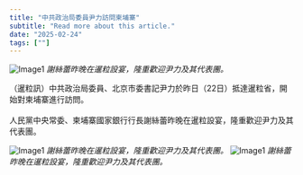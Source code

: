 ```yaml
---
title: "中共政治局委員尹力訪問柬埔寨"
subtitle: "Read more about this article."
date: "2025-02-24"
tags: [""]
---
```


![Image1](/thumbnails/yinli-visit-cambodia.jpg "Meeting")
*謝絲蕾昨晚在暹粒設宴，隆重歡迎尹力及其代表團。*

（暹粒訊）中共政治局委員、北京市委書記尹力於昨日（22日）抵達暹粒省，開始對柬埔寨進行訪問。<br/><br/>
人民黨中央常委、柬埔寨國家銀行行長謝絲蕾昨晚在暹粒設宴，隆重歡迎尹力及其代表團。

![Image1](/images/yinli-visit-cambodia/img1.jpg "Meeting")
*謝絲蕾昨晚在暹粒設宴，隆重歡迎尹力及其代表團。*
![Image1](/images/yinli-visit-cambodia/img2.jpg "Meeting")
*謝絲蕾昨晚在暹粒設宴，隆重歡迎尹力及其代表團。*

